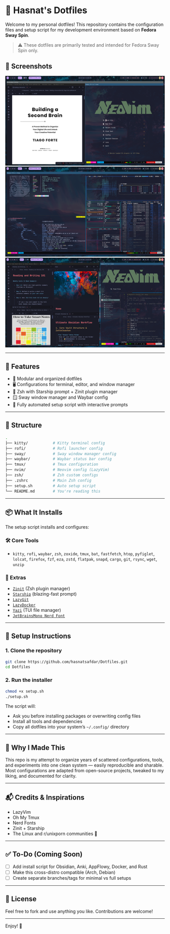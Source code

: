 # 🧰 Hasnat's Dotfiles

Welcome to my personal dotfiles! This repository contains the configuration files and setup script for my development environment based on **Fedora Sway Spin**.

> ⚠️ These dotfiles are primarily tested and intended for Fedora Sway Spin only.

## 📸 Screenshots

<!-- Add your screenshots here -->
![Screenshot 1](screenshots/screenshot1.png)
![Screenshot 2](screenshots/screenshot2.png)
![Screenshot 3](screenshots/screenshot3.png)

---

## 🚀 Features
- 🔩 Modular and organized dotfiles
- 🖥️ Configurations for terminal, editor, and window manager
- 🧠 Zsh with Starship prompt + Zinit plugin manager
- 🪟 Sway window manager and Waybar config
- 🧼 Fully automated setup script with interactive prompts

---

## 📁 Structure
```bash
.
├── kitty/           # Kitty terminal config
├── rofi/            # Rofi launcher config
├── sway/            # Sway window manager config
├── waybar/          # Waybar status bar config
├── tmux/            # Tmux configuration
├── nvim/            # Neovim config (LazyVim)
├── zsh/             # Zsh custom configs
├── .zshrc           # Main Zsh config
├── setup.sh         # Auto setup script
└── README.md        # You're reading this
```

---

## 📦 What It Installs

The setup script installs and configures:

### 🛠 Core Tools
- `kitty`, `rofi`, `waybar`, `zsh`, `zoxide`, `tmux`, `bat`, `fastfetch`, `htop`, `pyfiglet`, `lolcat`, `firefox`, `fzf`, `eza`, `zstd`, `flatpak`, `snapd`, `cargo`, `git`, `rsync`, `wget`, `unzip`

### 🧩 Extras
- [`Zinit`](https://github.com/zdharma-continuum/zinit) (Zsh plugin manager)
- [`Starship`](https://starship.rs) (blazing-fast prompt)
- [`LazyGit`](https://github.com/jesseduffield/lazygit)
- [`LazyDocker`](https://github.com/jesseduffield/lazydocker)
- [`Yazi`](https://github.com/sxyazi/yazi) (TUI file manager)
- [`JetBrainsMono Nerd Font`](https://www.nerdfonts.com/font-downloads)

---

## 🧪 Setup Instructions

### 1. Clone the repository
```bash
git clone https://github.com/hasnatsafdar/Dotfiles.git
cd Dotfiles
```

### 2. Run the installer
```bash
chmod +x setup.sh
./setup.sh
```

The script will:
- Ask you before installing packages or overwriting config files
- Install all tools and dependencies
- Copy all dotfiles into your system’s `~/.config/` directory

---

## 🧠 Why I Made This
This repo is my attempt to organize years of scattered configurations, tools, and experiments into one clean system — easily reproducible and sharable. Most configurations are adapted from open-source projects, tweaked to my liking, and documented for clarity.

---

## 📬 Credits & Inspirations
- LazyVim
- Oh My Tmux
- Nerd Fonts
- Zinit + Starship
- The Linux and r/unixporn communities 💖

---

## ✅ To-Do (Coming Soon)
- [ ] Add install script for Obsidian, Anki, AppFlowy, Docker, and Rust
- [ ] Make this cross-distro compatible (Arch, Debian)
- [ ] Create separate branches/tags for minimal vs full setups

---

## 🙏 License
Feel free to fork and use anything you like. Contributions are welcome!

---

Enjoy! 🚀

